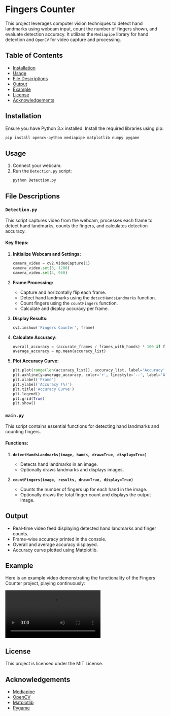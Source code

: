 # Fingers Counter

This project leverages computer vision techniques to detect hand landmarks using webcam input, count the number of fingers shown, and evaluate detection accuracy. It utilizes the `Mediapipe` library for hand detection and `OpenCV` for video capture and processing.

## Table of Contents
- [Installation](#installation)
- [Usage](#usage)
- [File Descriptions](#file-descriptions)
- [Output](#output)
- [Example](#example)
- [License](#license)
- [Acknowledgements](#acknowledgements)

## Installation

Ensure you have Python 3.x installed. Install the required libraries using pip:
```bash
pip install opencv-python mediapipe matplotlib numpy pygame
```

## Usage

1. Connect your webcam.
2. Run the `Detection.py` script:
   ```bash
   python Detection.py
   ```

## File Descriptions

### `Detection.py`

This script captures video from the webcam, processes each frame to detect hand landmarks, counts the fingers, and calculates detection accuracy.

#### Key Steps:

1. **Initialize Webcam and Settings:**
   ```python
   camera_video = cv2.VideoCapture(1)
   camera_video.set(3, 1280)
   camera_video.set(4, 960)
   ```

2. **Frame Processing:**
   - Capture and horizontally flip each frame.
   - Detect hand landmarks using the `detectHandsLandmarks` function.
   - Count fingers using the `countFingers` function.
   - Calculate and display accuracy per frame.

3. **Display Results:**
   ```python
   cv2.imshow('Fingers Counter', frame)
   ```

4. **Calculate Accuracy:**
   ```python
   overall_accuracy = (accurate_frames / frames_with_hands) * 100 if frames_with_hands > 0 else 0
   average_accuracy = np.mean(accuracy_list)
   ```

5. **Plot Accuracy Curve:**
   ```python
   plt.plot(range(len(accuracy_list)), accuracy_list, label='Accuracy')
   plt.axhline(y=average_accuracy, color='r', linestyle='--', label='Average Accuracy')
   plt.xlabel('Frame')
   plt.ylabel('Accuracy (%)')
   plt.title('Accuracy Curve')
   plt.legend()
   plt.grid(True)
   plt.show()
   ```

### `main.py`

This script contains essential functions for detecting hand landmarks and counting fingers.

#### Functions:

1. **`detectHandsLandmarks(image, hands, draw=True, display=True)`**
   - Detects hand landmarks in an image.
   - Optionally draws landmarks and displays images.

2. **`countFingers(image, results, draw=True, display=True)`**
   - Counts the number of fingers up for each hand in the image.
   - Optionally draws the total finger count and displays the output image.

## Output

- Real-time video feed displaying detected hand landmarks and finger counts.
- Frame-wise accuracy printed in the console.
- Overall and average accuracy displayed.
- Accuracy curve plotted using Matplotlib.

## Example

Here is an example video demonstrating the functionality of the Fingers Counter project, playing continuously:

<video controls autoplay loop>
  <source src="Testing.mp4" type="video/mp4">
</video>

## License

This project is licensed under the MIT License.

## Acknowledgements

- [Mediapipe](https://google.github.io/mediapipe/)
- [OpenCV](https://opencv.org/)
- [Matplotlib](https://matplotlib.org/)
- [Pygame](https://www.pygame.org/)
